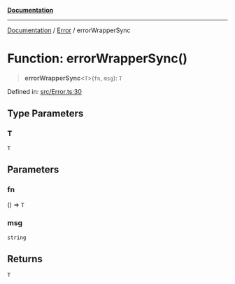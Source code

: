 [**Documentation**](../../README.md)

***

[Documentation](../../README.md) / [Error](../README.md) / errorWrapperSync

# Function: errorWrapperSync()

> **errorWrapperSync**\<`T`\>(`fn`, `msg`): `T`

Defined in: [src/Error.ts:30](https://github.com/Christian-Me/folder-to-tags-plugin/blob/1b47fd7d007d2f33409aeb5e2ff62bca31adb1cf/src/Error.ts#L30)

## Type Parameters

### T

`T`

## Parameters

### fn

() => `T`

### msg

`string`

## Returns

`T`
